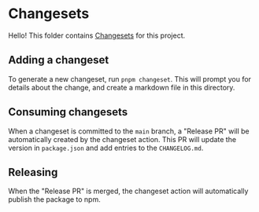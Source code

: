 # Changesets

Hello! This folder contains [Changesets](https://github.com/changesets/changesets) for this project.

## Adding a changeset

To generate a new changeset, run `pnpm changeset`. This will prompt you for details about the change, and create a markdown file in this directory.

## Consuming changesets

When a changeset is committed to the `main` branch, a "Release PR" will be automatically created by the changeset action. This PR will update the version in `package.json` and add entries to the `CHANGELOG.md`.

## Releasing

When the "Release PR" is merged, the changeset action will automatically publish the package to npm.